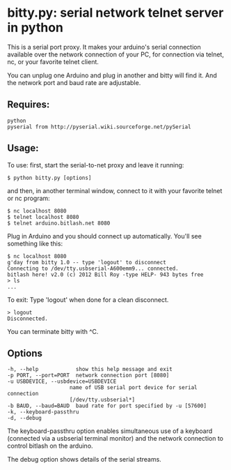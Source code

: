 # bitty.py: serial network telnet server in python

This is a serial port proxy.  It makes your arduino's serial connection available over the network connection of your PC, for connection via telnet, nc, or your favorite telnet client.

You can unplug one Arduino and plug in another and bitty will find it.  And the network port and baud rate are adjustable.

## Requires:
	python
	pyserial from http://pyserial.wiki.sourceforge.net/pySerial

## Usage:

To use: first, start the serial-to-net proxy and leave it running:

	$ python bitty.py [options]

and then, in another terminal window, connect to it with your favorite telnet or nc program:

	$ nc localhost 8080
	$ telnet localhost 8080
	$ telnet arduino.bitlash.net 8080

Plug in Arduino and you should connect up automatically.  You'll see something like this:

	$ nc localhost 8080
	g'day from bitty 1.0 -- type 'logout' to disconnect
	Connecting to /dev/tty.usbserial-A600emm9... connected.
	bitlash here! v2.0 (c) 2012 Bill Roy -type HELP- 943 bytes free
	> ls
	...

To exit: Type 'logout' when done for a clean disconnect.

	> logout
	Disconnected.

You can terminate bitty with ^C.


## Options

	-h, --help            show this help message and exit
	-p PORT, --port=PORT  network connection port [8080]
	-u USBDEVICE, --usbdevice=USBDEVICE
						name of USB serial port device for serial connection
						[/dev/tty.usbserial*]
	-b BAUD, --baud=BAUD  baud rate for port specified by -u [57600]
	-k, --keyboard-passthru
	-d, --debug           

The keyboard-passthru option enables simultaneous use of a keyboard (connected via a usbserial terminal monitor) and the network connection to control bitlash on the arduino.

The debug option shows details of the serial streams.
